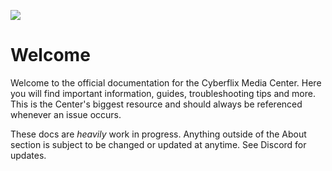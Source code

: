 ![](https://archive.cyberflix.io/images/titles/Cyberflix-Docs-Light.png)

# Welcome
Welcome to the official documentation for the Cyberflix Media Center. Here you will find important information, guides, troubleshooting tips and more. This is the Center's biggest resource and should always be referenced whenever an issue occurs.

These docs are *heavily* work in progress. Anything outside of the About section is subject to be changed or updated at anytime. See Discord for updates.
